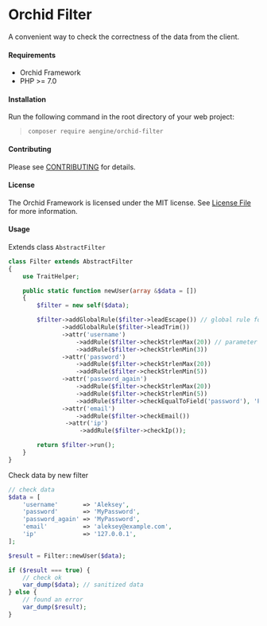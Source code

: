 Orchid Filter
====
A convenient way to check the correctness of the data from the client.

#### Requirements
* Orchid Framework
* PHP >= 7.0

#### Installation
Run the following command in the root directory of your web project:
  
> `composer require aengine/orchid-filter`

#### Contributing
Please see [CONTRIBUTING](CONTRIBUTING.md) for details.

#### License
The Orchid Framework is licensed under the MIT license. See [License File](LICENSE.md) for more information.

#### Usage
Extends class `AbstractFilter`
```php
class Filter extends AbstractFilter
{
    use TraitHelper;

    public static function newUser(array &$data = [])
    {
        $filter = new self($data);

        $filter->addGlobalRule($filter->leadEscape()) // global rule for all fields in $data
               ->addGlobalRule($filter->leadTrim())
               ->attr('username')
                   ->addRule($filter->checkStrlenMax(20)) // parameter passing for checking
                   ->addRule($filter->checkStrlenMin(3))
               ->attr('password')
                   ->addRule($filter->checkStrlenMax(20))
                   ->addRule($filter->checkStrlenMin(5))
               ->attr('password_again')
                   ->addRule($filter->checkStrlenMax(20))
                   ->addRule($filter->checkStrlenMin(5))
                   ->addRule($filter->checkEqualToField('password'), 'Passwords do not match') // second arg is reason error
               ->attr('email')
                   ->addRule($filter->checkEmail())
                ->attr('ip')
                    ->addRule($filter->checkIp());

        return $filter->run();
    }
}
```

Check data by new filter

```php
// check data
$data = [
    'username'       => 'Aleksey',
    'password'       => 'MyPassword',
    'password_again' => 'MyPassword',
    'email'          => 'aleksey@example.com',
    'ip'             => '127.0.0.1',
];

$result = Filter::newUser($data);

if ($result === true) {
    // check ok
    var_dump($data); // sanitized data
} else {
    // found an error
    var_dump($result);
}
```